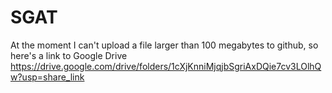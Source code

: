 # SGAT
At the moment I can't upload a file larger than 100 megabytes to github, so here's a link to Google Drive
https://drive.google.com/drive/folders/1cXjKnniMjqjbSgriAxDQie7cv3LOlhQw?usp=share_link
